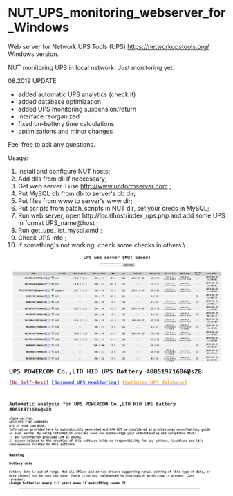 # NUT_UPS_monitoring_webserver_for_Windows

Web server for Network UPS Tools (UPS) https://networkupstools.org/ Windows version.

NUT monitoring UPS in local network. Just monitoring yet.

08.2019 UPDATE:
+ added automatic UPS analytics (check it)
+ added database optimization
+ added UPS monitoring suspension/return
+ interface reorganized
+ fixed on-battery time calculations
+ optimizations and minor changes

Feel free to ask any questions.


Usage:
1. Install and configure NUT hosts;
2. Add dlls from dll if neccessary;
3. Get web server. I use http://www.uniformserver.com ;
4. Put MySQL db from db to server's db dir;
5. Put files from www to server's www dir;
6. Put scripts from batch_scripts in NUT dir, set your creds in MySQL;
7. Run web server, open http://localhost/index_ups.php and add some UPS in format UPS_name@host ;
8. Run get_ups_list_mysql.cmd ;
9. Check UPS info ;
10. If something's not working, check some checks in others.\

<img src="https://raw.githubusercontent.com/automatize-it/NUT_UPS_monitoring_webserver_for_Windows/master/scrshts/nut_ups_mon_scr_new1.PNG"/>
<img src="https://raw.githubusercontent.com/automatize-it/NUT_UPS_monitoring_webserver_for_Windows/master/scrshts/nut_ups_mon_scr_new2.PNG"/>

